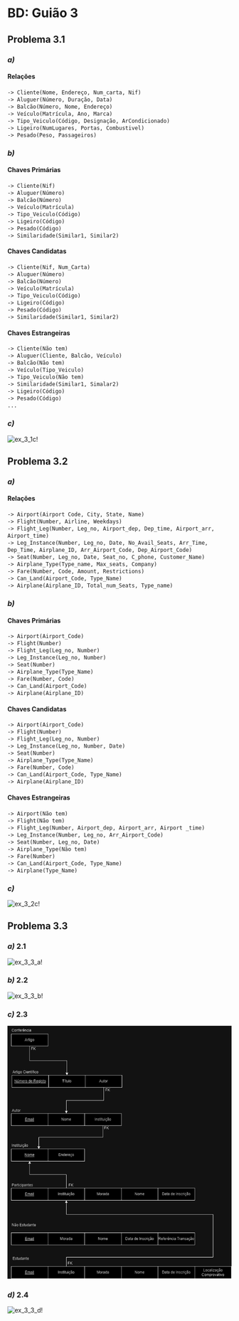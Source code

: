 # BD: Guião 3


## ​Problema 3.1
 
### *a)*
#### Relações
```
-> Cliente(Nome, Endereço, Num_carta, Nif)
-> Aluguer(Número, Duração, Data)
-> Balcão(Número, Nome, Endereço)
-> Veículo(Matrícula, Ano, Marca)
-> Tipo_Veiculo(Código, Designação, ArCondicionado)
-> Ligeiro(NumLugares, Portas, Combustivel)
-> Pesado(Peso, Passageiros)
```


### *b)* 
#### Chaves Primárias
```
-> Cliente(Nif)
-> Aluguer(Número)
-> Balcão(Número)
-> Veículo(Matrícula)
-> Tipo_Veiculo(Código)
-> Ligeiro(Código)
-> Pesado(Código)
-> Similaridade(Similar1, Similar2)
```
#### Chaves Candidatas
```
-> Cliente(Nif, Num_Carta)
-> Aluguer(Número)
-> Balcão(Número)
-> Veículo(Matrícula)
-> Tipo_Veiculo(Código)
-> Ligeiro(Código)
-> Pesado(Código)
-> Similaridade(Similar1, Similar2)
```
#### Chaves Estrangeiras
```
-> Cliente(Não tem)
-> Aluguer(Cliente, Balcão, Veículo)
-> Balcão(Não tem)
-> Veículo(Tipo_Veiculo)
-> Tipo_Veiculo(Não tem)
-> Similaridade(Similar1, Simalar2)
-> Ligeiro(Código)
-> Pesado(Código)
...
```

### *c)* 

![ex_3_1c!](ex01.jpeg "AnImage")


## ​Problema 3.2

### *a)*
#### Relações
```
-> Airport(Airport Code, City, State, Name)
-> Flight(Number, Airline, Weekdays)
-> Flight_Leg(Number, Leg_no, Airport_dep, Dep_time, Airport_arr, Airport_time)
-> Leg_Instance(Number, Leg_no, Date, No_Avail_Seats, Arr_Time, Dep_Time, Airplane_ID, Arr_Airport_Code, Dep_Airport_Code)
-> Seat(Number, Leg_no, Date, Seat_no, C_phone, Customer_Name)
-> Airplane_Type(Type_name, Max_seats, Company)
-> Fare(Number, Code, Amount, Restrictions)
-> Can_Land(Airport_Code, Type_Name)
-> Airplane(Airplane_ID, Total_num_Seats, Type_name)
```


### *b)* 

#### Chaves Primárias
```
-> Airport(Airport_Code)
-> Flight(Number)
-> Flight_Leg(Leg_no, Number)
-> Leg_Instance(Leg_no, Number)
-> Seat(Number)
-> Airplane_Type(Type_Name)
-> Fare(Number, Code)
-> Can_Land(Airport_Code)
-> Airplane(Airplane_ID)
```
#### Chaves Candidatas
```
-> Airport(Airport_Code)
-> Flight(Number)
-> Flight_Leg(Leg_no, Number)
-> Leg_Instance(Leg_no, Number, Date)
-> Seat(Number)
-> Airplane_Type(Type_Name)
-> Fare(Number, Code)
-> Can_Land(Airport_Code, Type_Name)
-> Airplane(Airplane_ID)
```


#### Chaves Estrangeiras
```
-> Airport(Não tem)
-> Flight(Não tem)
-> Flight_Leg(Number, Airport_dep, Airport_arr, Airport _time)
-> Leg_Instance(Number, Leg_no, Arr_Airport_Code)
-> Seat(Number, Leg_no, Date)
-> Airplane_Type(Não tem)
-> Fare(Number)
-> Can_Land(Airport_Code, Type_Name)
-> Airplane(Type_Name)
```


### *c)* 

![ex_3_2c!](ex02.jpeg "AnImage")


## ​Problema 3.3


### *a)* 2.1

![ex_3_3_a!](ex03a.jpeg "AnImage")

### *b)* 2.2

![ex_3_3_b!](ex03b.jpeg "AnImage")

### *c)* 2.3

![ex03c!](ex03c.png "AnImage")

### *d)* 2.4

![ex_3_3_d!](ex_3_3d.jpg "AnImage")